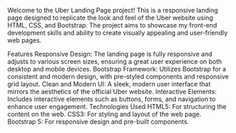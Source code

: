 Welcome to the Uber Landing Page project! This is a responsive landing page designed to replicate the look and feel of the Uber website using HTML, CSS, and Bootstrap. The project aims to showcase my front-end development skills and ability to create visually appealing and user-friendly web pages.

Features
Responsive Design: The landing page is fully responsive and adjusts to various screen sizes, ensuring a great user experience on both desktop and mobile devices.
Bootstrap Framework: Utilizes Bootstrap for a consistent and modern design, with pre-styled components and responsive grid layout.
Clean and Modern UI: A sleek, modern user interface that mirrors the aesthetics of the official Uber website.
Interactive Elements: Includes interactive elements such as buttons, forms, and navigation to enhance user engagement.
Technologies Used
HTML5: For structuring the content on the web.
CSS3: For styling and layout of the web page.
Bootstrap 5: For responsive design and pre-built components.

